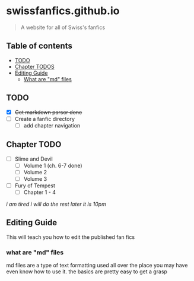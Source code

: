# swissfanfics.github.io

> A website for all of Swiss's fanfics

## Table of contents

- [TODO](#todo)
- [Chapter TODOS](#chapter-todo)
- [Editing Guide](#editing-guide)
  - [What are "md" files](#what-are-md-files)


## TODO

* [x] ~~Get markdown parser done~~
* [ ] Create a fanfic directory
  * [ ] add chapter navigation

## Chapter TODO

* [ ] Slime and Devil
  * [ ] Volume 1 (ch. 6-7 done)
  * [ ] Volume 2
  * [ ] Volume 3
* [ ] Fury of Tempest
  * [ ] Chapter 1 - 4

*i am tired i will do the rest later it is 10pm*

## Editing Guide

This will teach you how to edit the published fan fics

### what are "md" files

md files are a type of text formatting used all over the place you may have even know how to use it. the basics are pretty easy to get a grasp

